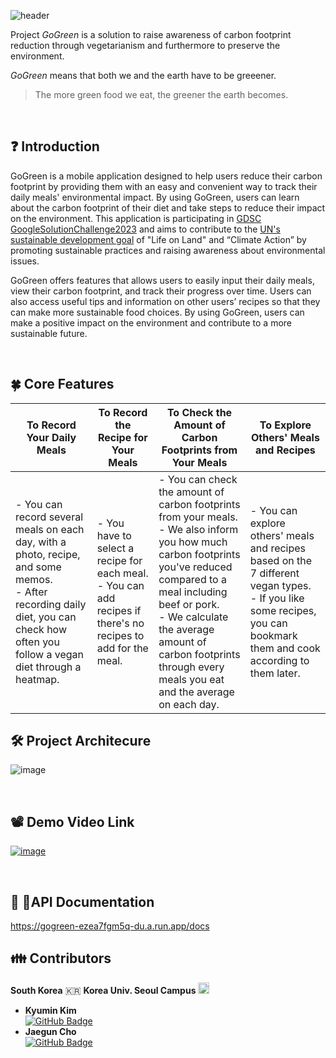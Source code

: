 ![header](https://capsule-render.vercel.app/api?type=waving&height=300&color=21825C&section=header&text=GoGreen&fontSize=60&fontAlign=20&fontAlignY=60)

Project _GoGreen_ is a solution to raise awareness of carbon footprint reduction through vegetarianism and furthermore to preserve the environment.

_GoGreen_ means that both we and the earth have to be greeener.

> The more green food we eat, the greener the earth becomes.

<br/>

## ❓ Introduction

GoGreen is a mobile application designed to help users reduce their carbon footprint by providing them with an easy and convenient way to track their daily meals' environmental impact. By using GoGreen, users can learn about the carbon footprint of their diet and take steps to reduce their impact on the environment. This application is participating in [GDSC GoogleSolutionChallenge2023](https://developers.google.com/community/gdsc-solution-challenge) and aims to contribute to the [UN's sustainable development goal](https://developers.google.com/community/gdsc-solution-challenge/UN-goals) of "Life on Land" and “Climate Action” by promoting sustainable practices and raising awareness about environmental issues.

GoGreen offers features that allows users to easily input their daily meals, view their carbon footprint, and track their progress over time. Users can also access useful tips and information on other users’ recipes so that they can make more sustainable food choices. By using GoGreen, users can make a positive impact on the environment and contribute to a more sustainable future.

<br/>

## 🍀 Core Features

| To Record Your Daily Meals                                                                                                                                                                     | To Record the Recipe for Your Meals                                                                                       | To Check the Amount of Carbon Footprints from Your Meals                                                                                                                                                                                                                                               | To Explore Others' Meals and Recipes                                                                                                                                              |
| ---------------------------------------------------------------------------------------------------------------------------------------------------------------------------------------------- | ------------------------------------------------------------------------------------------------------------------------- | ------------------------------------------------------------------------------------------------------------------------------------------------------------------------------------------------------------------------------------------------------------------------------------------------------ | --------------------------------------------------------------------------------------------------------------------------------------------------------------------------------- |
| - You can record several meals on each day, with a photo, recipe, and some memos. <br/> - After recording daily diet, you can check how often you follow a vegan diet through a heatmap. <br/> | - You have to select a recipe for each meal. <br/> - You can add recipes if there's no recipes to add for the meal. <br/> | - You can check the amount of carbon footprints from your meals. <br/> - We also inform you how much carbon footprints you've reduced compared to a meal including beef or pork. <br/> - We calculate the average amount of carbon footprints through every meals you eat and the average on each day. | - You can explore others' meals and recipes based on the 7 different vegan types. <br/> - If you like some recipes, you can bookmark them and cook according to them later. <br/> |

## 🛠 Project Architecure

![image](https://user-images.githubusercontent.com/81142151/228294839-0dc0e9be-e320-4714-8c4d-d45cdc5386cd.png)

   <br/>

## 📽 Demo Video Link

[![image](https://user-images.githubusercontent.com/81142151/229040590-ca0a6be7-307b-4286-aa6f-1d218cb1c748.png)](https://youtu.be/7R4fGtSjgHs)

 <br/>

## 📲 API Documentation

https://gogreen-ezea7fgm5q-du.a.run.app/docs


## 👪 Contributors

**South Korea** 🇰🇷
**Korea Univ. Seoul Campus** <img src="https://upload.wikimedia.org/wikipedia/ko/thumb/3/34/%EA%B3%A0%EB%A0%A4%EB%8C%80%ED%95%99%EA%B5%90_%EB%A1%9C%EA%B3%A0.svg/400px-%EA%B3%A0%EB%A0%A4%EB%8C%80%ED%95%99%EA%B5%90_%EB%A1%9C%EA%B3%A0.svg.png?20201002132654" width="18" />

- **Kyumin Kim**  
  [![GitHub Badge](https://img.shields.io/badge/GitHub-181717?&logo=GitHub&logoColor=white&style=for-the-badge&link=https://github.com/KY00KIM)](https://github.com/KY00KIM)
- **Jaegun Cho**  
  [![GitHub Badge](https://img.shields.io/badge/GitHub-181717?&logo=GitHub&logoColor=white&style=for-the-badge&link=https://github.com/worjs)](https://github.com/worjs)
